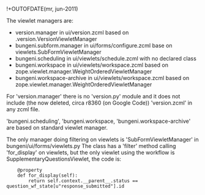 !+OUTOFDATE(mr, jun-2011)

The viewlet managers are:

  * version.manager in ui/version.zcml based on .version.VersionViewletManager
  * bungeni.subform.manager in ui/forms/configure.zcml base on viewlets.SubFormViewletManager
  * bungeni.scheduling in ui/viewlets/schedule.zcml with no declared class
  * bungeni.workspace in ui/viewlets/workspace.zcml based on zope.viewlet.manager.WeightOrderedViewletManager
  * bungeni.workspace-archive in ui/viewlets/workspace.zcml based on zope.viewlet.manager.WeightOrderedViewletManager

For 'version.manager' there is no 'version.py' module and it does not
include (the now deleted, circa r8360 (on Google Code)) 'version.zcml' in any zcml file.

'bungeni.scheduling', 'bungeni.workspace, 'bungeni.workspace-archive' are based
on standard viewlet manager.

The only manager doing filtering on viewlets is 'SubFormViewletManager' in
bungeni/ui/forms/viewlets.py
The class has a 'filter' method calling 'for\_display' on viewlets, but the only
viewlet using the workflow is SupplementaryQuestionsViewlet, the code is:

```
    @property
    def for_display(self):
        return self.context.__parent__.status == question_wf_state[u"response_submitted"].id
```
